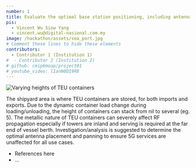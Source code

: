 ```yaml
---
number: 1
title: Evaluate the optimal base station positioning, including antenna panning, to support seaport use cases
pis:
  - Vincent Wu Siow Yang
  - vincent.wu@digital-nasional.com.my
image: /hackathon/assets/sea_port.jpg
# Comment these lines to hide these elements
contributors:
  - Contributor 1 (Institution 1)
#  - Contributor 2 (Institution 2)
# github: cmip6moap/project01
# youtube_video: lIanN0DI9R8
---
```

![Varying heights of TEU containers](/hackathon/assets/sea_port.jpg)

The shipyard area is where TEU containers are stored, for both imports and exports. Due to the dynamic container load change during loading/unloading, the height of containers can stack from nil to several (eg. 5). The metallic nature of TEU containers can severely affect RF propagation especially if towers are inland and serving is required at the far end of vessel berth. Investigation/analysis is suggested to determine the optimal antenna placement and panning to ensure 5G services are unaffected for all use cases.

- References here
- ...
